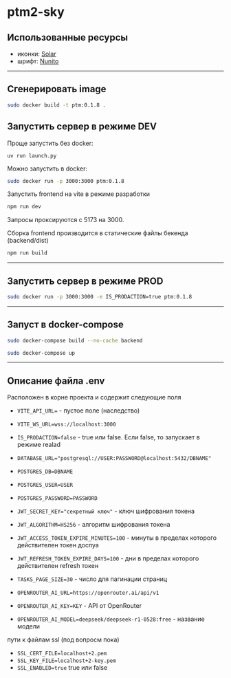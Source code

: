 # ptm2-sky

## Использованные ресурсы
- иконки: [Solar](https://icon-sets.iconify.design/solar/)
- шрифт: [Nunito](https://fonts.google.com/specimen/Nunito)

---
## Сгенерировать image
```sh
sudo docker build -t ptm:0.1.8 .
```

## Запустить сервер в режиме DEV

Проще запустить без docker:
```
uv run launch.py
```

Можно запустить в docker:
```sh
sudo docker run -p 3000:3000 ptm:0.1.8
```

Запустить frontend на vite в режиме разработки
```sh
npm run dev
```
Запросы проксируются с 5173 на 3000.

Сборка frontend производится в статические файлы бекенда (backend/dist)
```sh
npm run build
```

---
## Запустить сервер в режиме PROD
```sh
sudo docker run -p 3000:3000 -e IS_PRODACTION=true ptm:0.1.8
```

---
## Запуст в docker-compose
```sh
sudo docker-compose build --no-cache backend
```
```sh
sudo docker-compose up
```

---
## Описание файла .env

Расположен в корне проекта и содержит следующие поля

- `VITE_API_URL=` - пустое поле (наследство)
- `VITE_WS_URL=wss://localhost:3000`

- `IS_PRODACTION=false` - true или false. Если false, то запускает в режиме realad 

- `DATABASE_URL="postgresql://USER:PASSWORD@localhost:5432/DBNAME"`
- `POSTGRES_DB=DBNAME`
- `POSTGRES_USER=USER`
- `POSTGRES_PASSWORD=PASSWORD`

- `JWT_SECRET_KEY="секретный ключ"` - ключ шифрования токена
- `JWT_ALGORITHM=HS256` - алгоритм шифрования токена
- `JWT_ACCESS_TOKEN_EXPIRE_MINUTES=100` - минуты в пределах которого действителен токен доспуа
- `JWT_REFRESH_TOKEN_EXPIRE_DAYS=100` - дни в пределах которого действителен refresh токен

- `TASKS_PAGE_SIZE=30` - число для пагинации страниц

- `OPENROUTER_AI_URL=https://openrouter.ai/api/v1`
- `OPENROUTER_AI_KEY=KEY` - API от OpenRouter
- `OPENROUTER_AI_MODEL=deepseek/deepseek-r1-0528:free` - название модели

пути к файлам ssl (под вопросм пока)
- `SSL_CERT_FILE=localhost+2.pem`
- `SSL_KEY_FILE=localhost+2-key.pem`
- `SSL_ENABLED=true` true или false